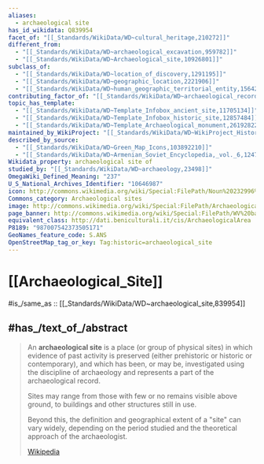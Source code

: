 ```yaml
---
aliases:
  - archaeological site
has_id_wikidata: Q839954
facet_of: "[[_Standards/WikiData/WD~cultural_heritage,210272]]"
different_from:
  - "[[_Standards/WikiData/WD~archaeological_excavation,959782]]"
  - "[[_Standards/WikiData/WD~Archaeological_site,10926801]]"
subclass_of:
  - "[[_Standards/WikiData/WD~location_of_discovery,1291195]]"
  - "[[_Standards/WikiData/WD~geographic_location,2221906]]"
  - "[[_Standards/WikiData/WD~human_geographic_territorial_entity,15642541]]"
contributing_factor_of: "[[_Standards/WikiData/WD~archaeological_record,2686349]]"
topic_has_template:
  - "[[_Standards/WikiData/WD~Template_Infobox_ancient_site,11705134]]"
  - "[[_Standards/WikiData/WD~Template_Infobox_historic_site,12857484]]"
  - "[[_Standards/WikiData/WD~Template_Archaeological_monument,26192822]]"
maintained_by_WikiProject: "[[_Standards/WikiData/WD~WikiProject_Historical_Place,60003595]]"
described_by_source:
  - "[[_Standards/WikiData/WD~Green_Map_Icons,103892210]]"
  - "[[_Standards/WikiData/WD~Armenian_Soviet_Encyclopedia,_vol._6,124737633]]"
Wikidata_property: archaeological site of
studied_by: "[[_Standards/WikiData/WD~archaeology,23498]]"
OmegaWiki_Defined_Meaning: "237"
U_S_National_Archives_Identifier: "10646987"
icon: http://commons.wikimedia.org/wiki/Special:FilePath/Noun%20232996%20cc%20Castle.svg
Commons_category: Archaeological sites
image: http://commons.wikimedia.org/wiki/Special:FilePath/Archaeological%20Site%20of%20Leptis%20Magna-108958.jpg
page_banner: http://commons.wikimedia.org/wiki/Special:FilePath/WV%20banner%20Archaeological%20sites%20Machu%20Picchu.jpg
equivalent_class: http://dati.beniculturali.it/cis/ArchaeologicalArea
P8189: "987007542373505171"
GeoNames_feature_code: S.ANS
OpenStreetMap_tag_or_key: Tag:historic=archaeological_site
---
```


# [[Archaeological_Site]] 

#is_/same_as :: [[_Standards/WikiData/WD~archaeological_site,839954]] 

## #has_/text_of_/abstract 

> An **archaeological site** is a place (or group of physical sites) 
> in which evidence of past activity is preserved (either prehistoric or historic or contemporary), 
> and which has been, or may be, investigated using the discipline of archaeology 
> and represents a part of the archaeological record. 
> 
> Sites may range from those with few or no remains visible above ground, 
> to buildings and other structures still in use.
>
> Beyond this, the definition and geographical extent of a "site" can vary widely, 
> depending on the period studied and the theoretical approach of the archaeologist.
>
> [Wikipedia](https://en.wikipedia.org/wiki/Archaeological%20site) 

